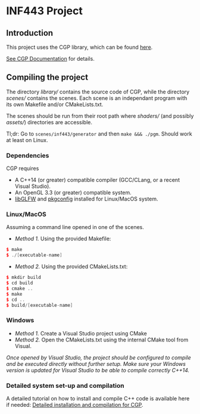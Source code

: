# INF443 Project

## Introduction

This project uses the CGP library, which can be found [here](https://github.com/drohmer/CGP/).

[See CGP Documentation](https://imagecomputing.net/cgp/index.html) for details.

## Compiling the project

The directory _library/_ contains the source code of CGP, while the directory _scenes/_ contains the scenes.
Each scene is an independant program with its own Makefile and/or CMakeLists.txt. 

The scenes should be run from their root path where _shaders/_ (and possibly _assets/_) directories are accessible.

Tl;dr: Go to `scenes/inf443/generator` and then `make &&& ./pgm`. Should work at least on Linux.

### Dependencies

CGP requires
* A C++14 (or greater) compatible compiler (GCC/CLang, or a recent Visual Studio).
* An OpenGL 3.3 (or greater) compatible system.
* [libGLFW](https://www.glfw.org/) and [pkgconfig](https://www.freedesktop.org/wiki/Software/pkg-config/) installed for Linux/MacOS system.

### Linux/MacOS

Assuming a command line opened in one of the scenes.

* _Method 1._ Using the provided Makefile:
```c++
$ make
$ ./[executable-name]
```

* _Method 2._ Using the provided CMakeLists.txt:
```c++
$ mkdir build
$ cd build
$ cmake ..
$ make
$ cd ..
$ build/[executable-name]
```

### Windows


* _Method 1._ Create a Visual Studio project using CMake
* _Method 2._ Open the CMakeLists.txt using the internal CMake tool from Visual.

_Once opened by Visual Studio, the project should be configured to compile and be executed directly without further setup. Make sure your Windows version is updated for Visual Studio to be able to compile correctly C++14._


### Detailed system set-up and compilation

A detailed tutorial on how to install and compile C++ code is available here if needed: [Detailed installation and compilation for CGP](https://imagecomputing.net/cgp/compilation).
